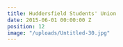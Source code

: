 ```yaml
---
title: Huddersfield Students' Union
date: 2015-06-01 00:00:00 Z
position: 12
image: "/uploads/Untitled-30.jpg"
---
```


